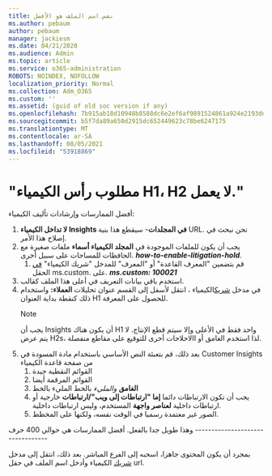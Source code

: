 ```yaml
---
title: نفس اسم الملف هو الأفضل
ms.author: pebaum
author: pebaum
manager: jackiesm
ms.date: 04/21/2020
ms.audience: Admin
ms.topic: article
ms.service: o365-administration
ROBOTS: NOINDEX, NOFOLLOW
localization_priority: Normal
ms.collection: Adm_O365
ms.custom: ''
ms.assetid: (guid of old soc version if any)
ms.openlocfilehash: 7b915ab18d10948b8588dc6e2ef6af9891524861a924e2193dd73c2c77ffe6da
ms.sourcegitcommit: b5f7da89a650d2915dc652449623c78be6247175
ms.translationtype: MT
ms.contentlocale: ar-SA
ms.lasthandoff: 08/05/2021
ms.locfileid: "53918869"
---
```

# <a name="required-alchemy-header-h1-h2s-dont-work"></a>"مطلوب رأس الكيمياء H1، H2 لا يعمل."
أفضل الممارسات وإرشادات تأليف الكيمياء:

1. **لا تداخل الكيمياء Insights في المجلدات**- سيقطع هذا بنية URL. نحن نبحث في إصلاح هذا الأمر.
1. يجب أن يكون للملفات الموجودة في **المجلد الكيمياء أسماء** ملفات صغيرة مع الحافظات للمساحات على سبيل أخرى. **_how-to-enable-litigation-hold_**.
    1. قم بتضمين "المعرف القاعدة" أو "المعرف" للمدخل "شريك الكيمياء" [في](https://alchemyportal.azurewebsites.net) الحقل ms.custom. على. ***ms.custom: 100021***
1. استخدم باقي بيانات التعريف في أعلى هذا الملف كقالب.
1. في مدخل [شريك](https://alchemyportal.azurewebsites.net)الكيمياء ، انتقل لأسفل إلى القسم عنوان تحليلات **العملاء:** واستخدام ذلك كنقطة بداية العنوان H1 للحصول على المعرفة. 
    > [!NOTE]
    > يجب أن Insights أن يكون هناك H1 واحد فقط في الأعلى وإلا سيتم قطع الإنتاج. لا يتم عرض H2s،  لذا استخدم الغامق أو االاحلاحات أخرى للتوقيع على مقاطع منفصلة.
1. بعد ذلك، قم بتعبئة النص الأساسي باستخدام مادة المسودة في Customer Insights من صفحة قاعدة الكيمياء
    1. القوائم النقطية جيدة
    1. القوائم المرقمة أيضا
    1. **الغامق** *والمليء* بالخط المليء بالخط
    1. يجب أن تكون الارتباطات دائما **إما "ارتباطات إلى ويب"/ارتباطات** خارجية أو ارتباطات داخلية **لعناصر واجهة** المستخدم، وليس ارتباطات داخلية.
    1. الصور غير معتمدة رسميا في الوقت نفسه، ولكنها على المخطط.

وهذا طويل جدا بالفعل. أفضل الممارسات هي حوالي 400 حرف ---------------------------------

بمجرد أن يكون المحتوى جاهزا، اسحبه إلى الفرع المباشر. بعد ذلك، انتقل إلى مدخل [شريك](https://alchemyportal.azurewebsites.net) الكيمياء وأدخل اسم الملف في حقل url. 